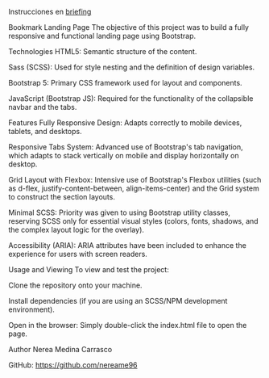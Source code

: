 Instrucciones en [briefing](/starter-code/briefing.md)

Bookmark Landing Page
The objective of this project was to build a fully responsive and functional landing page using Bootstrap.

Technologies
HTML5: Semantic structure of the content.

Sass (SCSS): Used for style nesting and the definition of design variables.

Bootstrap 5: Primary CSS framework used for layout and components.

JavaScript (Bootstrap JS): Required for the functionality of the collapsible navbar and the tabs.

Features
Fully Responsive Design: Adapts correctly to mobile devices, tablets, and desktops.

Responsive Tabs System: Advanced use of Bootstrap's tab navigation, which adapts to stack vertically on mobile and display horizontally on desktop.

Grid Layout with Flexbox: Intensive use of Bootstrap's Flexbox utilities (such as d-flex, justify-content-between, align-items-center) and the Grid system to construct the section layouts.

Minimal SCSS: Priority was given to using Bootstrap utility classes, reserving SCSS only for essential visual styles (colors, fonts, shadows, and the complex layout logic for the overlay).

Accessibility (ARIA): ARIA attributes have been included to enhance the experience for users with screen readers.

Usage and Viewing
To view and test the project:

Clone the repository onto your machine.

Install dependencies (if you are using an SCSS/NPM development environment).

Open in the browser: Simply double-click the index.html file to open the page.

Author
Nerea Medina Carrasco

GitHub: https://github.com/nereame96